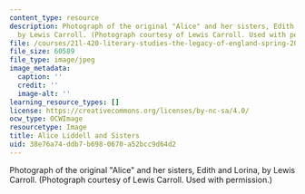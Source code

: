 ```yaml
---
content_type: resource
description: Photograph of the original "Alice" and her sisters, Edith and Lorina,
  by Lewis Carroll. (Photograph courtesy of Lewis Carroll. Used with permission.)
file: /courses/21l-420-literary-studies-the-legacy-of-england-spring-2006/38e76a74ddb7b6980670a52bcc9d64d2_chp_alice07.jpg
file_size: 60589
file_type: image/jpeg
image_metadata:
  caption: ''
  credit: ''
  image-alt: ''
learning_resource_types: []
license: https://creativecommons.org/licenses/by-nc-sa/4.0/
ocw_type: OCWImage
resourcetype: Image
title: Alice Liddell and Sisters
uid: 38e76a74-ddb7-b698-0670-a52bcc9d64d2
---
```

Photograph of the original "Alice" and her sisters, Edith and Lorina, by Lewis Carroll. (Photograph courtesy of Lewis Carroll. Used with permission.)